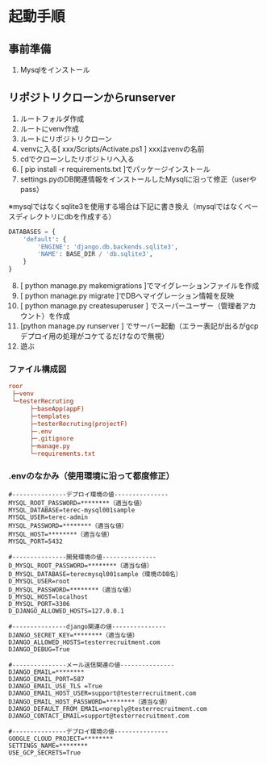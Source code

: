 # 起動手順
## 事前準備
1. Mysqlをインストール

## リポジトリクローンからrunserver
1. ルートフォルダ作成
2. ルートにvenv作成
3. ルートにリポジトリクローン
4. venvに入る[ xxx/Scripts/Activate.ps1 ] xxxはvenvの名前
5. cdでクローンしたリポジトリへ入る
6. [ pip install -r requirements.txt ]でパッケージインストール
7. settings.pyのDB関連情報をインストールしたMysqlに沿って修正（userやpass）
   
※mysqlではなくsqlite3を使用する場合は下記に書き換え（mysqlではなくベースディレクトリにdbを作成する）

```python
DATABASES = {
    'default': {
        'ENGINE': 'django.db.backends.sqlite3',
        'NAME': BASE_DIR / 'db.sqlite3',
    }
}
```

8. [ python manage.py makemigrations ]でマイグレーションファイルを作成
9. [ python manage.py migrate ]でDBへマイグレーション情報を反映
10. [ python manage.py createsuperuser ] でスーパーユーザー（管理者アカウント）を作成
11. [python manage.py runserver ] でサーバー起動（エラー表記が出るがgcpデプロイ用の処理がコケてるだけなので無視）
12. 遊ぶ

### ファイル構成図
```ini
roor
 ├─venv
 └─testerRecruting
      ├─baseApp(appF)
      ├─templates
      ├─testerRecruting(projectF)
      ├─.env
      ├─.gitignore
      ├─manage.py
      └─requirements.txt
```
### .envのなかみ（使用環境に沿って都度修正）
```.env
#---------------デプロイ環境の値---------------
MYSQL_ROOT_PASSWORD=********（適当な値）
MYSQL_DATABASE=terec-mysql001sample
MYSQL_USER=terec-admin
MYSQL_PASSWORD=********（適当な値）
MYSQL_HOST=********（適当な値）
MYSQL_PORT=5432

#---------------開発環境の値---------------
D_MYSQL_ROOT_PASSWORD=********（適当な値）
D_MYSQL_DATABASE=terecmysql001sample（環境のDB名）
D_MYSQL_USER=root
D_MYSQL_PASSWORD=********（適当な値）
D_MYSQL_HOST=localhost
D_MYSQL_PORT=3306
D_DJANGO_ALLOWED_HOSTS=127.0.0.1

#---------------django関連の値---------------
DJANGO_SECRET_KEY=********（適当な値）
DJANGO_ALLOWED_HOSTS=testerrecruitment.com
DJANGO_DEBUG=True

#---------------メール送信関連の値---------------
DJANGO_EMAIL=********
DJANGO_EMAIL_PORT=587
DJANGO_EMAIL_USE_TLS =True
DJANGO_EMAIL_HOST_USER=support@testerrecruitment.com
DJANGO_EMAIL_HOST_PASSWORD=********（適当な値）
DJANGO_DEFAULT_FROM_EMAIL=noreply@testerrecruitment.com
DJANGO_CONTACT_EMAIL=support@testerrecruitment.com

#---------------デプロイ環境の値---------------
GOOGLE_CLOUD_PROJECT=********
SETTINGS_NAME=********
USE_GCP_SECRETS=True
```

